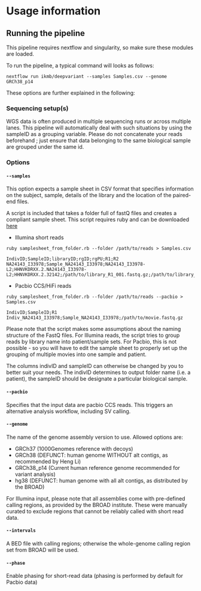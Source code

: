 # Usage information

## Running the pipeline

This pipeline requires nextflow and singularity, so make sure these modules are loaded.

To run the pipeline, a typical command will looks as follows:

`nextflow run ikmb/deepvariant --samples Samples.csv --genome GRCh38_p14`

These options are further explained in the following:

### Sequencing setup(s)

WGS data is often produced in multiple sequencing runs or across multiple lanes. This pipeline will automatically deal with such situations by using the sampleID as a grouping variable. Please do not
concatenate your reads beforehand ; just ensure that data belonging to the same biological sample are grouped under the same id. 

### Options

#### `--samples`
This option expects a sample sheet in CSV format that specifies information on the subject, sample, details of the library and the location of the paired-end files.

A script is included that takes a folder full of fastQ files and creates a compliant sample sheet. This script requires ruby and can be downloaded [here](https://github.com/ikmb/deepvariant/blob/master/bin/samplesheet_from_folder.rb)

* Illumina short reads

`ruby samplesheet_from_folder.rb --folder /path/to/reads > Samples.csv`

```
IndivID;SampleID;libraryID;rgID;rgPU;R1;R2
NA24143_I33978;Sample_NA24143_I33978;NA24143_I33978-L2;HHNVKDRXX.2.NA24143_I33978-L2;HHNVKDRXX.2.32142;/path/to/library_R1_001.fastq.gz;/path/to/library_R2_001.fastq.gz
```

* Pacbio CCS/HiFi reads

`ruby samplesheet_from_folder.rb --folder /path/to/reads --pacbio > Samples.csv`

``` 
IndivID;SampleID;R1
Indiv_NA24143_I33978;Sample_NA24143_I33978;/path/to/movie.fastq.gz
```

Please note that the script makes some assumptions about the naming structure of the FastQ files. For Illumina reads, the script tries to group reads by library name into patient/sample sets. For Pacbio, this is not possible - so you will have to edit the sample sheet to properly set up the grouping of multiple movies into one sample and patient. 

The columns indivID and sampleID can otherwise be changed by you to better suit your needs. The indivID determines to output folder name (i.e. a patient), the sampleID should be designate a particular biological sample. 
#### `--pacbio`

Specifies that the input data are pacbio CCS reads. This triggers an alternative analysis workflow, including SV calling.

#### `--genome`
The name of the genome assembly version to use. Allowed options are:

* GRCh37 (1000Genomes reference with decoys)
* GRCh38 (DEFUNCT: human genome WITHOUT alt contigs, as recommended by Heng Li)
* GRCh38_p14 (Current human reference genome recommended for variant analysis)
* hg38 (DEFUNCT: human genome with all alt contigs, as distributed by the BROAD)

For Illumina input, please note that all assemblies come with pre-defined calling regions, as provided by the BROAD institute. These were manually curated to exclude regions that cannot be reliably called with short read data.

#### `--intervals`

A BED file with calling regions; otherwise the whole-genome calling region set from BROAD will be used. 

#### `--phase`

Enable phasing for short-read data (phasing is performed by default for Pacbio data)
